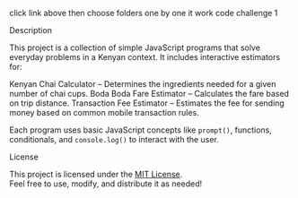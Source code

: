 click link above then choose folders one by one it work
 code challenge 1 
 
  Description

This project is a collection of simple JavaScript programs that solve everyday problems in a Kenyan context. It includes interactive estimators for:

Kenyan Chai Calculator – Determines the ingredients needed for a given number of chai cups.
 Boda Boda Fare Estimator – Calculates the fare based on trip distance.
 Transaction Fee Estimator – Estimates the fee for sending money based on common mobile transaction rules.

Each program uses basic JavaScript concepts like `prompt()`, functions, conditionals, and `console.log()` to interact with the user.


  License

This project is licensed under the [MIT License](./LICENSE).  
Feel free to use, modify, and distribute it as needed!





